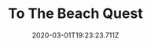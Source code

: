 ---
templateKey: blog-post
featuredpost: false
date: 2020-03-01T19:23:23.711Z
featuredimage: /img/quest_bg1.png
imgBg: quest_bg1
title: To The Beach Quest
description: Someone named Willy invited you to visit the beach south of town. He says he has something to give you.
reward: Bamboo Pole
tags:
  - Mail
  - spring
  - Spring 2
  - Beach
  - 6am - 5pm
  - quest
---